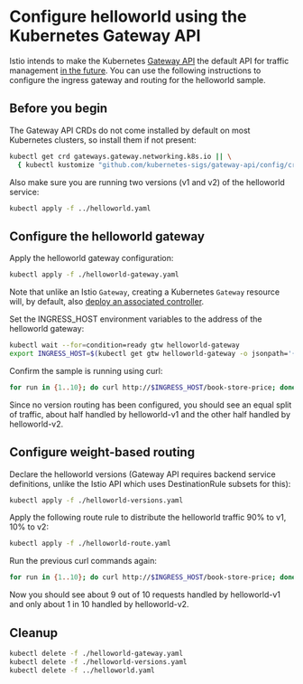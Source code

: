 # Configure helloworld using the Kubernetes Gateway API

Istio intends to make the Kubernetes [Gateway API](https://gateway-api.sigs.k8s.io/) the default API for traffic management [in the future](https://istio.io/latest/blog/2022/gateway-api-beta/).
You can use the following instructions to configure the ingress gateway and routing for the helloworld sample.

## Before you begin

The Gateway API CRDs do not come installed by default on most Kubernetes clusters, so install them if not present:

```bash
kubectl get crd gateways.gateway.networking.k8s.io || \
  { kubectl kustomize "github.com/kubernetes-sigs/gateway-api/config/crd?ref=v0.5.0" | kubectl apply -f -; }
```

Also make sure you are running two versions (v1 and v2) of the helloworld service:

```bash
kubectl apply -f ../helloworld.yaml
```

## Configure the helloworld gateway

Apply the helloworld gateway configuration:

```bash
kubectl apply -f ./helloworld-gateway.yaml
```

Note that unlike an Istio `Gateway`, creating a Kubernetes `Gateway` resource will, by default, also [deploy an associated controller](https://istio.io/latest/docs/tasks/traffic-management/ingress/gateway-api/#automated-deployment).

Set the INGRESS_HOST environment variables to the address of the helloworld gateway:

```bash
kubectl wait --for=condition=ready gtw helloworld-gateway
export INGRESS_HOST=$(kubectl get gtw helloworld-gateway -o jsonpath='{.status.addresses[*].value}')
```

Confirm the sample is running using curl:

```bash
for run in {1..10}; do curl http://$INGRESS_HOST/book-store-price; done
```

Since no version routing has been configured, you should see an equal split of traffic, about half handled by helloworld-v1 and the other half handled by helloworld-v2.

## Configure weight-based routing

Declare the helloworld versions (Gateway API requires backend service definitions, unlike the Istio API which uses DestinationRule subsets for this):

```bash
kubectl apply -f ./helloworld-versions.yaml
```

Apply the following route rule to distribute the helloworld traffic 90% to v1, 10% to v2:

```bash
kubectl apply -f ./helloworld-route.yaml
```

Run the previous curl commands again:

```bash
for run in {1..10}; do curl http://$INGRESS_HOST/book-store-price; done
```

Now you should see about 9 out of 10 requests handled by helloworld-v1 and only about 1 in 10 handled by helloworld-v2.

## Cleanup

```bash
kubectl delete -f ./helloworld-gateway.yaml
kubectl delete -f ./helloworld-versions.yaml
kubectl delete -f ../helloworld.yaml
```
